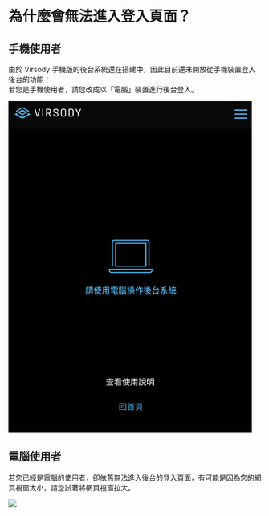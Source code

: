 # 為什麼會無法進入登入頁面？

## 手機使用者

由於 Virsody 手機版的後台系統還在搭建中，因此目前還未開放從手機裝置登入後台的功能！\
若您是手機使用者，請您改成以「電腦」裝置進行後台登入。

<img src="../.gitbook/assets/Group 2 (1).png" alt="" data-size="original">

## 電腦使用者

若您已經是電腦的使用者，卻依舊無法進入後台的登入頁面，有可能是因為您的網頁視窗太小，請您試著將網頁視窗拉大。

![](../.gitbook/assets/02.gif)





